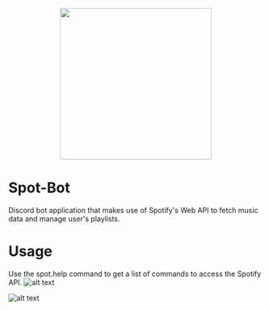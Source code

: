 <p align="center">
  <img width="300" height="300" src="https://user-images.githubusercontent.com/18038318/32081399-2c9c8c6a-ba83-11e7-91f2-477ba57de7d2.png">
</p>

# Spot-Bot
Discord bot application that makes use of Spotify's Web API to fetch music data and manage user's playlists. 

# Usage
Use the spot.help command to get a list of commands to access the Spotify API.
![alt text](https://user-images.githubusercontent.com/18038318/32081156-ae32435c-ba81-11e7-8a35-368e3466e331.PNG)

![alt text](https://user-images.githubusercontent.com/18038318/32081158-b1780da8-ba81-11e7-89a6-b317d77bd4dc.PNG)

#
